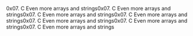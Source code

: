 0x07. C Even more arrays and strings0x07. C Even more arrays and strings0x07. C Even more arrays and strings0x07. C Even more arrays and strings0x07. C Even more arrays and strings0x07. C Even more arrays and strings0x07. C Even more arrays and strings
